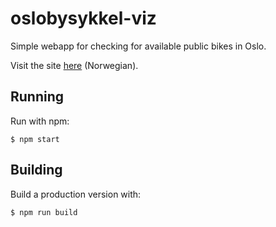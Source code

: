 # oslobysykkel-viz

Simple webapp for checking for available public bikes in Oslo.

Visit the site [here](https://oslobysykkel-viz.netlify.app/) (Norwegian).

## Running

Run with npm:

```
$ npm start
```

## Building

Build a production version with:

```
$ npm run build
```
